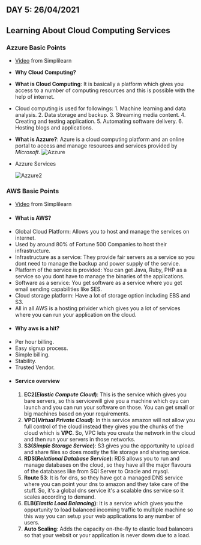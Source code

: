 ## DAY 5: 26/04/2021
## Learning About Cloud Computing Services

  ### Azzure Basic Points
  - [Video](https://www.youtube.com/watch?v=3Arj5zlUPG4) from Simplilearn  
  - **Why Cloud Computing?**
  - **What is Cloud Computing**: It is basically a platform which gives you access to a number of computing resources and this is possible with the help of internet.
  -  Cloud computing is used for followings:
    1. Machine learning and data analysis.
    2. Data storage and backup.
    3. Streaming media content.
    4. Creating and testing application.
    5. Automating software delivery.
    6. Hosting blogs and applications.
  - **What is Azzure?**: Azure is a cloud computing platform and an online portal to access and manage resources and services provided by *Microsoft*.
    ![Azzure](https://user-images.githubusercontent.com/44112080/116106270-af095e80-a6cf-11eb-8da7-4c006f9f43b6.png)
  - Azzure Services

    ![Azzure2](https://user-images.githubusercontent.com/44112080/116106950-335be180-a6d0-11eb-9f02-da6f77b13bfa.png)

  
  ### AWS Basic Points
  - [Video](https://www.youtube.com/watch?v=r4YIdn2eTm4&t=30s) from Simplilearn
  - #### What is AWS?
  - Global Cloud Platform: Allows you to host and manage the services on internet.
  - Used by around 80% of Fortune 500 Companies to host their infrastructure.
  - Infrastructure as a service: They provide fair servers as a service so you dont need to manage the backup and power supply of the service.
  - Platform of the service is provided: You can get Java, Ruby, PHP as a service so you dont have to manage the binaries of the applications.
  - Software as a service: You get software as a service where you get email sending capabilities like SES.
  - Cloud storage platform: Have a lot of storage option including EBS and S3.
  - All in all AWS is a hosting privider which gives you a lot of services where you can run your application on the cloud.
  - #### Why aws is a hit?
  - Per hour billing.
  - Easy signup process.
  - Simple billing.
  - Stability.
  - Trusted Vendor.
  - #### Service overview
    1. **EC2(*Elastic Compute Cloud*)**: This is the service which gives you bare servers, so this servicewill give you a machine which oyu can launch and you can run your software on those. You can get small or big machines based on your requirements. 
    2. **VPC(*Virtual Private Cloud*)**: In this service amazon will not allow you full control of the cloud instead they gives you the chunks of the cloud which is **VPC**. So, VPC lets you create the network in the cloud and then run  your servers in those networks.
    3. **S3(*Simple Storage Service*)**: S3 gives you the opportunity to upload and share files so does mostly the file storage and sharing service.
    4. **RDS(*Relational Database Service*)**: RDS allows you to run and manage databases on the cloud, so they have all the major flavours of the databases like from SQl Server to Oracle and mysql. 
    5. **Route 53**: It is for dns, so they have got a managed DNS service where you can point your dns to amazon and they take care of the stuff. So, it's a global dns service it's a scalable dns service so it scales according to demand.
    6. **ELB(*Elastic Load Balancing*)**: It is a service which gives you the oppurtunity to load balanced incoming traffic to multiple machine so this way you can setup your web applications to any number of users.
    7. **Auto Scaling**: Adds the capacity on-the-fly to elastic load balancers so that your websit or your application is never down due to a load.  
    
